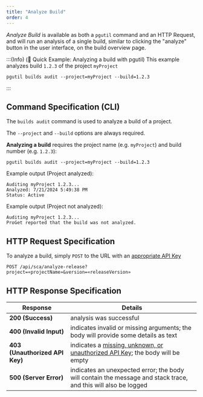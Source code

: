 ```yaml
---
title: "Analyze Build"
order: 4
---
```


*Analyze Build* is available as both a `pgutil` command and an HTTP Request, and will run an analysis of a single build, similar to clicking the "analyze" button in the user interface, on the build overview page.

:::(Info) (🚀 Quick Example: Analyzing a build with pgutil)
This example analyzes build `1.2.3` of the project `myProject`

````
pgutil builds audit --project=myProject --build=1.2.3
````
:::

## Command Specification (CLI)
The `builds audit` command is used to analyze a build of a project.

The `--project` and `--build` options are always required.

**Analyzing a build** requires the project name (e.g. `myProject`) and build number (e.g. `1.2.3`):

```
pgutil builds audit --project=myProject --build=1.2.3
```

Example output (Project analyzed):
```
Auditing myProject 1.2.3...
Analyzed: 7/21/2024 5:49:38 PM
Status: Active
```

Example output (Project not analyzed):
```
Auditing myProject 1.2.3...
ProGet reported that the build was not analyzed.
```

## HTTP Request Specification
To analyze a build, simply `POST` to the URL with an [appropriate API Key](/docs/proget/reference-api/proget-api-sca#authentication)

```
POST /api/sca/analyze-release?project=«projectName»&version=«releaseVersion»
```

## HTTP Response Specification

| Response | Details |
| --- | --- |
| **200 (Success)** | analysis was successful |
| **400 (Invalid Input)** | indicates invalid or missing arguments; the body will provide some details as text |
|  **403 (Unauthorized API Key)** | indicates a [missing, unknown, or unauthorized API Key](/docs/proget/reference-api/proget-api-sca#authentication); the body will be empty |
| **500 (Server Error)** | indicates an unexpected error; the body will contain the message and stack trace, and this will also be logged |